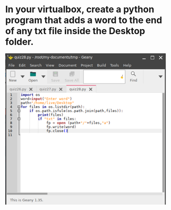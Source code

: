 # In your virtualbox, create a python program that adds a word to the end of any txt file inside the Desktop folder. 

![](quiz28.png)
